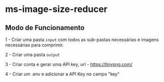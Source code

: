 # ms-image-size-reducer

## Modo de Funcionamento

1 - Criar uma pasta `input` com todos as sub-pastas necessárias e imagens necessárias para comprimir.

2 - Criar uma pasta `output`

3 - Criar conta e gerar uma API key, url - https://tinypng.com/

4 - Criar um .env e adicionar a API Key no campo "key"
